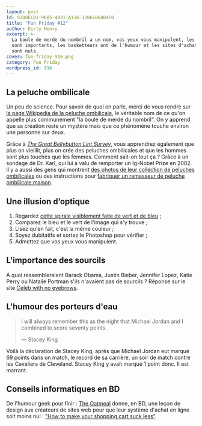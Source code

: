 ```yaml
---
layout: post
id: 93D8EC81-9605-4B31-A116-3286506404F0
title: "Fun Friday #12"
author: Dirty Henry
excerpt: >-
  La boule de merde du nombril a un nom, vos yeux vous manipulent, les sourcils
  sont importants, les basketteurs ont de l'humour et les sites d'achat en ligne
  sont nuls.
cover: fun-friday-916.png
category: Fun Friday
wordpress_id: 916
---
```


## La peluche ombilicale

Un peu de science. Pour savoir de quoi on parle, merci de vous rendre sur [la
page Wikipedia de la peluche ombilicale][1], le véritable nom de ce qu'on
appelle plus communément "la boule de merde du nombril". On y apprend que sa
création reste un mystère mais que ce phénomène touche environ une personne sur
deux.

Grâce à [_The Great Bellybutton Lint Survey_][2], vous apprendrez également que
plus on vieillit, plus on crée des peluches ombilicales et que les hommes sont
plus touchés que les femmes. Comment sait-on tout ça ? Grâce à un sondage de Dr.
Karl, qui lui a valu de remporter un Ig-Nobel Prize en 2002. Il y a aussi des
gens qui montrent [des photos de leur collection de peluches ombilicales][3] ou
des instructions pour [fabriquer un ramasseur de peluche ombilicale maison][4].

## Une illusion d’optique

1. Regardez [cette spirale visiblement faite de vert et de bleu][5] ;
1. Comparez le bleu et le vert de l'image qui s'y trouve ;
1. Lisez qu'en fait, c'est la même couleur ;
1. Soyez dubitatifs et sortez le Photoshop pour vérifier ;
1. Admettez que vos yeux vous manipulent.

## L'importance des sourcils

À quoi ressembleraient Barack Obama, Justin Bieber, Jennifer Lopez, Katie Perry
ou Natalie Portman s'ils n'avaient pas de sourcils ? Réponse sur le site [Celeb
with no eyebrows][6].

## L'humour des porteurs d'eau

> I will always remember this as the night that Michael Jordan and I combined to
> score seventy points.
>
> — Stacey King

Voilà la déclaration de Stacey King, après que Michael Jordan eut marqué 69
points dans un match, le record de sa carrière, un soir de match contre les
Cavaliers de Cleveland. Stacey King y avait marqué 1 point donc. Il est marrant.

## Conseils informatiques en BD

De l'humour geek pour finir : [The Oatmeal][7] donne, en BD, une leçon de design
aux créateurs de sites web pour que leur système d'achat en ligne soit moins
nul : ["How to make your shopping cart suck less"][8].

[1]: https://fr.wikipedia.org/wiki/Peluche_ombilicale
[2]: https://www.abc.net.au/science/k2/lint/ "The Great Bellybutton Lint Survey"
[3]:
  https://www.feargod.net/fluff.html
  "The Incredible World of Navel Fluff - Part 1: The Collection"
[4]:
  https://craftbits.com/project/bellybutton-lint-collecters/
  "Bellybutton Lint Collecters"
[5]: https://www.huffpost.com/entry/optical-illusion_n_6772678
[6]: https://celebswithnoeyebrows.com/
[7]: https://theoatmeal.com/
[8]:
  https://theoatmeal.com/comics/shopping_cart
  "How to make your shopping cart suck less"
